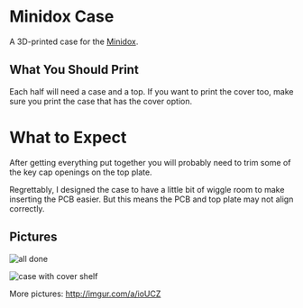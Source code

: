 # Minidox Case

A 3D-printed case for the [Minidox][].

## What You Should Print

Each half will need a case and a top.  If you want to print the cover
too, make sure you print the case that has the cover option.

# What to Expect

After getting everything put together you will probably need to trim
some of the key cap openings on the top plate.

Regrettably, I designed the case to have a little bit of wiggle room
to make inserting the PCB easier.  But this means the PCB and top
plate may not align correctly.

## Pictures

![all done](http://imgur.com/eXvqOrV)

![case with cover shelf](http://imgur.com/rKPWOmr)

More pictures: http://imgur.com/a/ioUCZ

[minidox]: https://geekhack.org/index.php?topic=89951.0
